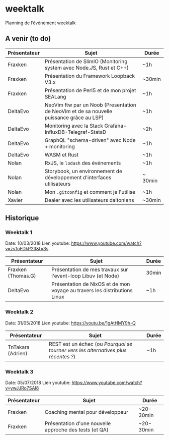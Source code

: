 # weektalk
Planning de l’événement weektalk

## A venir (to do)

| Présentateur | Sujet | Durée |
| --- | --- | --- |
| Fraxken | Présentation de SlimIO (Monitoring system avec Node.JS, Rust et C++) | ~1h |
| Fraxken | Présentation du Framework Loopback V3.x | ~30min | 
| Fraxken | Présentation de Perl5 et de mon projet SEALang | ~1h |
| DeltaEvo | NeoVim ftw par un Noob (Presentation de NeoVim et de sa nouvelle puissance grâce au LSP) | ~1h |
| DeltaEvo | Monitoring avec la Stack Grafana-InfluxDB-Telegraf-StatsD | ~2h |
| DeltaEvo | GraphQL "schema-driven" avec Node + monitoring | ~1h |
| DeltaEvo | WASM et Rust | ~1h |
| Nolan | RxJS, le `lodash` des événements | ~1h |
| Nolan | Storybook, un environnement de développement d'interfaces utilisateurs | ~ 30min |
| Nolan | Mon `.gitconfig` et comment je l'utilise | ~1h |
| Xavier | Dealer avec les utilisateurs daltoniens | ~30min |

## Historique

### Weektalk 1
Date: 10/03/2018
Lien youtube: https://www.youtube.com/watch?v=zv1oFDkP2tI&t=3s

| Présentateur | Sujet | Durée |
| --- | --- | --- |
| Fraxken (Thomas.G) | Présentation de mes travaux sur l'event-loop Libuv (et Node) | 30min |
| DeltaEvo | Présentation de NixOS et de mon voyage au travers les distributions Linux | ~1h |

### Weektalk 2
Date: 31/05/2018
Lien youtube: https://youtu.be/1gAtHMY9h-Q

| Présentateur | Sujet | Durée |
| --- | --- | --- |
| TnTakara (Adrien) | REST est un échec (ou *Pourquoi se tourner vers les alternatives plus récentes ?*) | ~1h |

### Weektalk 3
Date: 05/07/2018
Lien youtube: https://www.youtube.com/watch?v=ywJJRo7SAI8

| Présentateur | Sujet | Durée |
| --- | --- | --- |
| Fraxken | Coaching mental pour développeur | ~20-30min |
| Fraxken | Présentation d'une nouvelle approche des tests (et QA) | ~20-30min |
